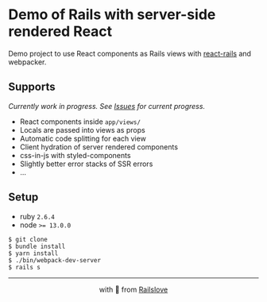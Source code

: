 # Demo of Rails with server-side rendered React

Demo project to use React components as Rails views with [react-rails](https://github.com/reactjs/react-rails) and webpacker.

## Supports

_Currently work in progress. See [Issues](https://github.com/railslove/rails-ssr-react-demo/issues) for current progress._

- React components inside `app/views/`
- Locals are passed into views as props
- Automatic code splitting for each view
- Client hydration of server rendered components
- css-in-js with styled-components
- Slightly better error stacks of SSR errors
- ...

## Setup

- ruby `2.6.4`
- node `>= 13.0.0`

```console
$ git clone
$ bundle install
$ yarn install
$ ./bin/webpack-dev-server
$ rails s
```

---

<p align="center">with 💚 from <a href="https://railslove.com">Railslove</a></p>
